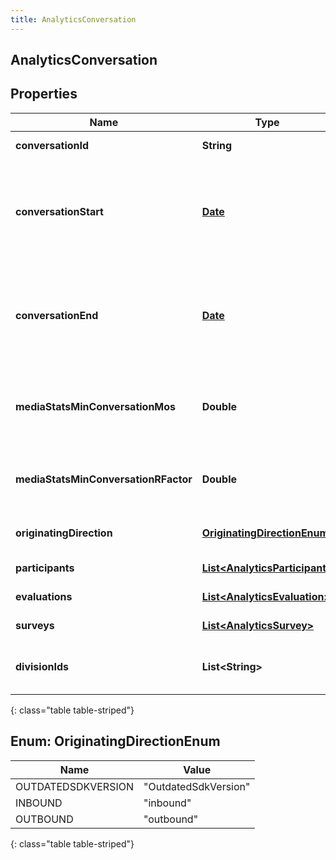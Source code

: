 ```yaml
---
title: AnalyticsConversation
---
```

## AnalyticsConversation


## Properties

| Name | Type | Description | Notes |
| ------------ | ------------- | ------------- | ------------- |
| **conversationId** | <!----><!---->**String**<!----> | Unique identifier for the conversation |  [optional] |
| **conversationStart** | <!----><!---->[**Date**](Date.html)<!----> | Date/time the conversation started. Date time is represented as an ISO-8601 string. For example: yyyy-MM-ddTHH:mm:ss.SSSZ |  [optional] |
| **conversationEnd** | <!----><!---->[**Date**](Date.html)<!----> | Date/time the conversation ended. Date time is represented as an ISO-8601 string. For example: yyyy-MM-ddTHH:mm:ss.SSSZ |  [optional] |
| **mediaStatsMinConversationMos** | <!----><!---->**Double**<!----> | The lowest estimated average MOS among all the audio streams belonging to this conversation |  [optional] |
| **mediaStatsMinConversationRFactor** | <!----><!---->**Double**<!----> | The lowest R-factor value among all of the audio streams belonging to this conversation |  [optional] |
| **originatingDirection** | [**OriginatingDirectionEnum**](#OriginatingDirectionEnum)<!----> | The original direction of the conversation |  [optional] |
| **participants** | <!----><!---->[**List&lt;AnalyticsParticipant&gt;**](AnalyticsParticipant.html)<!----> | Participants in the conversation |  [optional] |
| **evaluations** | <!----><!---->[**List&lt;AnalyticsEvaluation&gt;**](AnalyticsEvaluation.html)<!----> | Evaluations tied to this conversation |  [optional] |
| **surveys** | <!----><!---->[**List&lt;AnalyticsSurvey&gt;**](AnalyticsSurvey.html)<!----> | Surveys tied to this conversation |  [optional] |
| **divisionIds** | <!----><!---->**List&lt;String&gt;**<!----> | Identifiers of divisions associated with this conversation |  [optional] |
{: class="table table-striped"}


<a name="OriginatingDirectionEnum"></a>

## Enum: OriginatingDirectionEnum

| Name | Value |
| ---- | ----- |
| OUTDATEDSDKVERSION | &quot;OutdatedSdkVersion&quot; |
| INBOUND | &quot;inbound&quot; |
| OUTBOUND | &quot;outbound&quot; |
{: class="table table-striped"}



